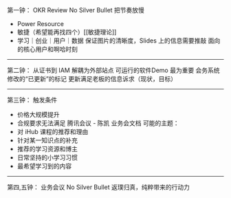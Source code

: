 第一钟：
OKR Review
No Silver Bullet 把节奏放慢
- Power Resource
- 敏捷（希望能再找四个）[[敏捷理论]]
- 学习｜创业｜用户｜数据
保证图片的清晰度，Slides 上的信息需要推敲
面向的核心用户和啊哈时刻

---
第二钟：
从证书到 IAM
解耦为外部站点
可运行的软件Demo 最为重要
会务系统修改的“已更新”的标记
更新满足老板的信息诉求（现状，目标）

---
第三钟：
触发条件
- 价格大规模提升
- 合规要求无法满足
腾讯会议 - 陈凯
业务会文档
可能的主题：
- 对 iHub 课程的推荐和理由
- 针对某一知识点的补充
- 推荐的学习资源和博主
- 日常坚持的小学习习惯 
- 最希望学习到的内容

---
第四,五钟：
业务会议
No Silver Bullet 返璞归真，纯粹带来的行动力
